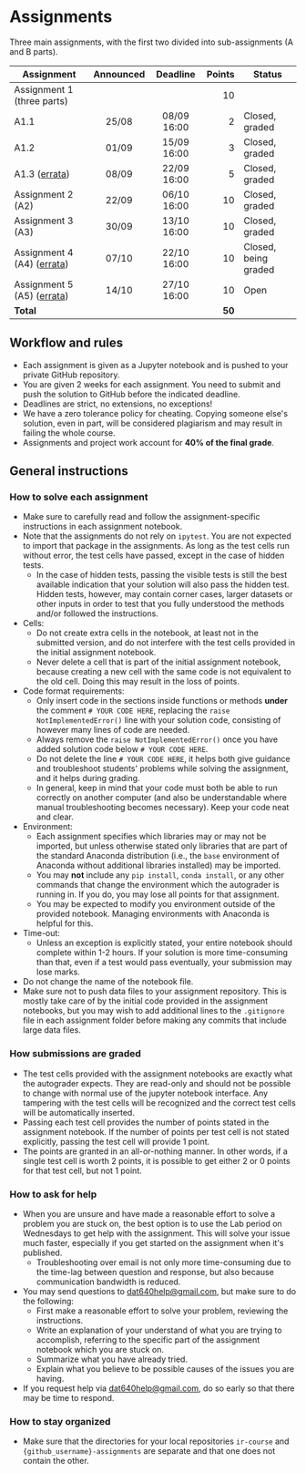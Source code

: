 # Assignments

Three main assignments, with the first two divided into sub-assignments (A and B parts).

| Assignment | Announced | Deadline | Points | Status |
| -- | :--: | :--: | --: | -- |
| Assignment 1 (three parts) ||| 10 | |
|   A1.1 | 25/08 | 08/09 16:00 | 2 | Closed, graded |
|   A1.2 | 01/09 | 15/09 16:00 | 3 | Closed, graded |
|   A1.3 ([errata](A1_3_errata.md)) | 08/09 | 22/09 16:00 | 5 | Closed, graded |
| Assignment 2 (A2) | 22/09 | 06/10 16:00 | 10 | Closed, graded |
| Assignment 3 (A3) | 30/09 | 13/10 16:00 | 10 | Closed, graded |
| Assignment 4 (A4) ([errata](A4_errata.md)) | 07/10 | 22/10 16:00 | 10 | Closed, being graded |
| Assignment 5 (A5) ([errata](A5_errata.md)) | 14/10 | 27/10 16:00 | 10 | Open |
| **Total** | | | **50** | |

## Workflow and rules

  * Each assignment is given as a Jupyter notebook and is pushed to your private GitHub repository.
  * You are given 2 weeks for each assignment. You need to submit and push the solution to GitHub before the indicated deadline.
  * Deadlines are strict, no extensions, no exceptions!
  * We have a zero tolerance policy for cheating. Copying someone else's solution, even in part, will be considered plagiarism and may result in failing the whole course.
  * Assignments and project work account for **40% of the final grade**.

## General instructions

### How to solve each assignment

  * Make sure to carefully read and follow the assignment-specific instructions in each assignment notebook.
  * Note that the assignments do not rely on `ipytest`. You are not expected to import that package in the assignments. As long as the test cells run without error, the test cells have passed, except in the case of hidden tests.
    - In the case of hidden tests, passing the visible tests is still the best available indication that your solution will also pass the hidden test.  Hidden tests, however, may contain corner cases, larger datasets or other inputs in order to test that you fully understood the methods and/or followed the instructions.
  * Cells:
    - Do not create extra cells in the notebook, at least not in the submitted version, and do not interfere with the test cells provided in the initial assignment notebook.
    - Never delete a cell that is part of the initial assignment notebook, because creating a new cell with the same code is not equivalent to the old cell. Doing this may result in the loss of points.
  * Code format requirements:
    - Only insert code in the sections inside functions or methods **under** the comment `# YOUR CODE HERE`, replacing the `raise NotImplementedError()` line with your solution code, consisting of however many lines of code are needed.
    - Always remove the `raise NotImplementedError()` once you have added solution code below `# YOUR CODE HERE`.
    - Do not delete the line `# YOUR CODE HERE`, it helps both give guidance and troubleshoot students' problems while solving the assignment, and it helps during grading.
    - In general, keep in mind that your code must both be able to run correctly on another computer (and also be understandable where manual troubleshooting becomes necessary). Keep your code neat and clear.
  * Environment:
    - Each assignment specifies which libraries may or may not be imported, but unless otherwise stated only libraries that are part of the standard Anaconda distribution (i.e., the `base` environment of Anaconda without additional libraries installed) may be imported.
    - You may **not** include any `pip install`, `conda install`, or any other commands that change the environment which the autograder is running in. If you do, you may lose all points for that assignment.
    - You may be expected to modify you environment outside of the provided notebook. Managing environments with Anaconda is helpful for this.
  * Time-out:
    - Unless an exception is explicitly stated, your entire notebook should complete within 1-2 hours. If your solution is more time-consuming than that, even if a test would pass eventually, your submission may lose marks.
  * Do not change the name of the notebook file.
  * Make sure not to push data files to your assignment repository. This is mostly take care of by the initial code provided in the assignment notebooks, but you may wish to add additional lines to the `.gitignore` file in each assignment folder before making any commits that include large data files.

### How submissions are graded

  * The test cells provided with the assignment notebooks are exactly what the autograder expects. They are read-only and should not be possible to change with normal use of the jupyter notebook interface. Any tampering with the test cells will be recognized and the correct test cells will be automatically inserted.
  * Passing each test cell provides the number of points stated in the assignment notebook. If the number of points per test cell is not stated explicitly, passing the test cell will provide 1 point.
  * The points are granted in an all-or-nothing manner. In other words, if a single test cell is worth 2 points, it is possible to get either 2 or 0 points for that test cell, but not 1 point.

### How to ask for help

  * When you are unsure and have made a reasonable effort to solve a problem you are stuck on, the best option is to use the Lab period on Wednesdays to get help with the assignment. This will solve your issue much faster, especially if you get started on the assignment when it's published.
    - Troubleshooting over email is not only more time-consuming due to the time-lag between question and response, but also because communication bandwidth is reduced.
  * You may send questions to dat640help@gmail.com, but make sure to do the following:
    - First make a reasonable effort to solve your problem, reviewing the instructions.
    - Write an explanation of your understand of what you are trying to accomplish, referring to the specific part of the assignment notebook which you are stuck on.
    - Summarize what you have already tried.
    - Explain what you believe to be possible causes of the issues you are having.
  * If you request help via dat640help@gmail.com, do so early so that there may be time to respond.

### How to stay organized

  * Make sure that the directories for your local repositories `ir-course` and `{github_username}-assignments` are separate and that one does not contain the other.
